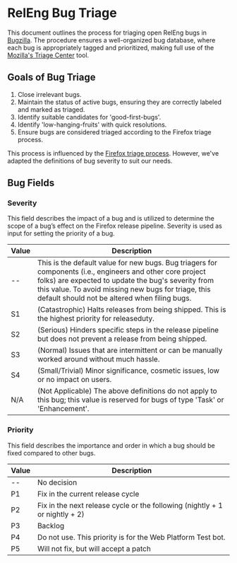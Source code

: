 # RelEng Bug Triage

This document outlines the process for triaging open RelEng bugs in [Bugzilla](https://bugzilla.mozilla.org/home). The procedure ensures a well-organized bug database, where each bug is appropriately tagged and prioritized, making full use of the [Mozilla's Triage Center](https://mozilla.github.io/triage-center/) tool.

## Goals of Bug Triage
1. Close irrelevant bugs.
2. Maintain the status of active bugs, ensuring they are correctly labeled and marked as triaged.
3. Identify suitable candidates for 'good-first-bugs'.
4. Identify 'low-hanging-fruits' with quick resolutions.
5. Ensure bugs are considered triaged according to the Firefox triage process.

This process is influenced by the [Firefox triage process](https://firefox-source-docs.mozilla.org/bug-mgmt/policies/triage-bugzilla.html). However, we've adapted the definitions of bug severity to suit our needs.

## Bug Fields

### Severity
This field describes the impact of a bug and is utilized to determine the scope of a bug’s effect on the Firefox release pipeline. Severity is used as input for setting the priority of a bug.

| Value | Description |
| --- | --- |
| -- | This is the default value for new bugs. Bug triagers for components (i.e., engineers and other core project folks) are expected to update the bug's severity from this value. To avoid missing new bugs for triage, this default should not be altered when filing bugs. |
| S1 | (Catastrophic) Halts releases from being shipped. This is the highest priority for releaseduty. |
| S2 | (Serious) Hinders specific steps in the release pipeline but does not prevent a release from being shipped. |
| S3 | (Normal) Issues that are intermittent or can be manually worked around without much hassle. |
| S4 | (Small/Trivial) Minor significance, cosmetic issues, low or no impact on users. |
| N/A | (Not Applicable) The above definitions do not apply to this bug; this value is reserved for bugs of type 'Task' or 'Enhancement'. |

### Priority
This field describes the importance and order in which a bug should be fixed compared to other bugs.

| Value | Description |
| --- | --- |
| -- | No decision |
| P1 | Fix in the current release cycle |
| P2 | Fix in the next release cycle or the following (nightly + 1 or nightly + 2) |
| P3 | Backlog |
| P4 | Do not use. This priority is for the Web Platform Test bot. |
| P5 | Will not fix, but will accept a patch |